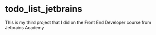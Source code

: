 # todo_list_jetbrains
This is my third project that I did on the Front End Developer course from Jetbrains Academy

